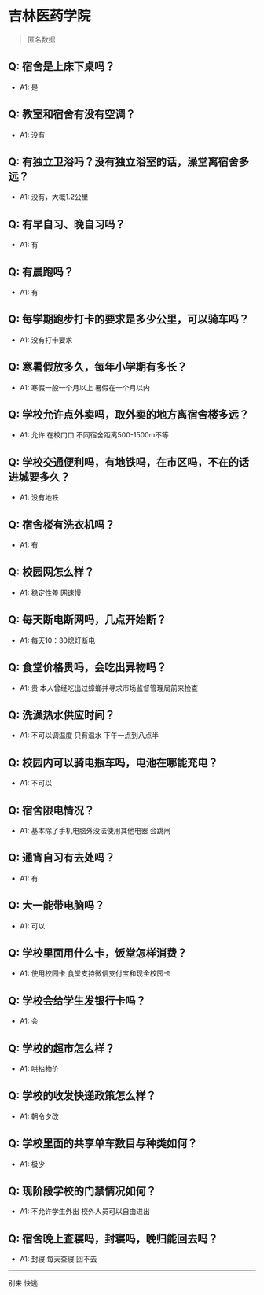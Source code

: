 # 吉林医药学院
> 匿名数据
## Q: 宿舍是上床下桌吗？
- A1: 是
## Q: 教室和宿舍有没有空调？
- A1: 没有
## Q: 有独立卫浴吗？没有独立浴室的话，澡堂离宿舍多远？
- A1: 没有，大概1.2公里
## Q: 有早自习、晚自习吗？
- A1: 有
## Q: 有晨跑吗？
- A1: 有
## Q: 每学期跑步打卡的要求是多少公里，可以骑车吗？
- A1: 没有打卡要求
## Q: 寒暑假放多久，每年小学期有多长？
- A1: 寒假一般一个月以上 暑假在一个月以内
## Q: 学校允许点外卖吗，取外卖的地方离宿舍楼多远？
- A1: 允许 在校门口 不同宿舍距离500-1500m不等
## Q: 学校交通便利吗，有地铁吗，在市区吗，不在的话进城要多久？
- A1: 没有地铁
## Q: 宿舍楼有洗衣机吗？
- A1: 有
## Q: 校园网怎么样？
- A1: 稳定性差 网速慢
## Q: 每天断电断网吗，几点开始断？
- A1: 每天10：30熄灯断电
## Q: 食堂价格贵吗，会吃出异物吗？
- A1: 贵 本人曾经吃出过蟑螂并寻求市场监督管理局前来检查
## Q: 洗澡热水供应时间？
- A1: 不可以调温度 只有温水 下午一点到八点半
## Q: 校园内可以骑电瓶车吗，电池在哪能充电？
- A1: 不可以
## Q: 宿舍限电情况？
- A1: 基本除了手机电脑外没法使用其他电器 会跳闸
## Q: 通宵自习有去处吗？
- A1: 有
## Q: 大一能带电脑吗？
- A1: 可以
## Q: 学校里面用什么卡，饭堂怎样消费？
- A1: 使用校园卡 食堂支持微信支付宝和现金校园卡
## Q: 学校会给学生发银行卡吗？
- A1: 会
## Q: 学校的超市怎么样？
- A1: 哄抬物价
## Q: 学校的收发快递政策怎么样？
- A1: 朝令夕改
## Q: 学校里面的共享单车数目与种类如何？
- A1: 极少
## Q: 现阶段学校的门禁情况如何？
- A1: 不允许学生外出 校外人员可以自由进出
## Q: 宿舍晚上查寝吗，封寝吗，晚归能回去吗？
- A1: 封寝 每天查寝 回不去
***
别来 快逃